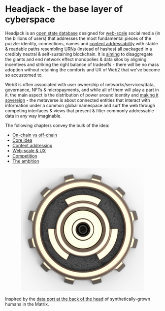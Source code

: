 # Headjack - the base layer of cyberspace

Headjack is an [open state database](https://twitter.com/balajis/status/1123092897664880640) designed for [web-scale](introduction/web_scale.md) social media (in the billions of users) that addresses the most fundamental pieces of the puzzle: identity, connections, names and [content addressability](addressing/addressing.md) with stable & readable paths resembling [URNs](https://en.wikipedia.org/wiki/Uniform_Resource_Name) (instead of hashes) all packaged in a credibly neutral & self-sustaining blockchain. It is [aiming](introduction/ambition.md) to disaggregate the giants and end network effect monopolies & data silos by aligning incentives and striking the right balance of tradeoffs - there will be no mass adoption without retaining the comforts and UX of Web2 that we've become so accustomed to.

Web3 is often associated with user ownership of networks/services/data, governance, NFTs & micropayments, and while all of them will play a part in it, the main aspect is the distribution of power around identity and [making it sovereign](https://twitter.com/balajis/status/1162401646258749441) - the metaverse is about connected entities that interact with information under a common global namespace and surf the web through competing interfaces & views that present & filter commonly addressable data in any way imaginable.

The following chapters convey the bulk of the idea:
- [On-chain vs off-chain](introduction/on_off_chain.md)
- [Core idea](introduction/core_idea.md)
- [Content addressing](introduction/addressing.md)
- [Web-scale & UX](introduction/web_scale.md)
- [Competition](introduction/competition.md)
- [The ambition](introduction/ambition.md)

<div style="text-align: center;">
    <img src="logo2.png">
</div>

Inspired by the [data port at the back of the head](https://matrix.fandom.com/wiki/Headjack) of synthetically-grown humans in the Matrix.
